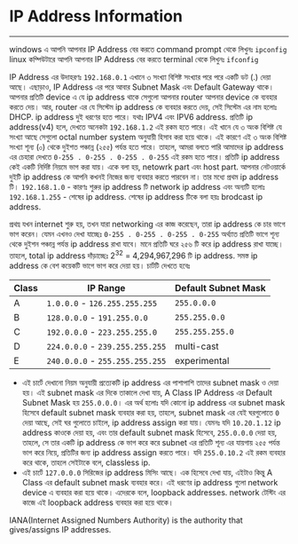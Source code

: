 # IP Address Information
---

windows এ আপনি আপনার IP Address বের করতে command prompt থেকে লিখুনঃ ```ipconfig```
linux কম্পিউটারে আপনি আপনার IP Address বের করতে terminal থেকে লিখুনঃ ```ifconfig```

IP Address এর উদাহরণঃ ```192.168.0.1``` এখানে ৩ সংখ্যা বিশিষ্ট সংখ্যার পরে পরে একটি ডট (.) দেয়া আছে।
এছাড়াও, IP Address এর পরে আবার Subnet Mask এবং Default Gateway থাকে।
আপনার প্রতিটি device এ যে ip address থাকে সেগুলো আপনার router আপনার device কে ব্যবহার করতে দেয়। আর, router এর যে সিস্টেম ip address কে ব্যবহার করতে দেয়, সেই সিস্টেম এর নাম হলোঃ DHCP.
ip address দুই ধরণের হতে পারে। যথাঃ IPV4 এবং IPV6 address. প্রতিটি ip address(v4) হলে, দেখতে অনেকটা `192.168.1.2` এই রকম হতে পারে। এই খানে যে ৩ অংক বিশিষ্ট যে সংখ্যা আছে সেগুলো octal number system অনুযায়ী হিসাব করা হয়ে থাকে। এই কারণে এই ৩ অংক বিশিষ্ট সংখ্যা শূন্য (০) থেকে দুইশত পঞ্চান্ন (২৫৫) পর্যন্ত হতে পারে। তাহলে, আমরা বলতে পারি আমাদের ip address এর চেহারা দেখতে `0-255 . 0-255 . 0-255 . 0-255` এই রকম হতে পারে।
প্রতিটি ip address কেই একটি নির্দিষ্ট নিয়মে ভাগ করা যায়। একে বলা হয়, netowrk part এবং host part. 
আপনার নেটওয়ার্কে দুইটি ip address কে আপনি কখনই নিজের জন্য ব্যবহার করতে পারবেন না। তার মধ্যে প্রথম ip address টি। `192.168.1.0` - কারণঃ শুরুর ip address টি network ip address এবং অন্যটি হলোঃ `192.168.1.255` - শেষের ip address. শেষের ip address টিকে বলা হয়ঃ brodcast ip address.

প্রথম্ন যখন internet শুরু হয়, তখন যারা networking এর কাজ করেছেন, তারা ip address কে চার ভাগে ভাগ করেন। যেমন এখনও দেখা যাচ্ছেঃ `0-255 . 0-255 . 0-255 . 0-255` অর্থ্যাত প্রতিটি ভাগে শূন্য থেকে দুইশন পঞ্চান্ন পর্যন্ত ip address রাখা যাবে। মানে প্রতিটি ঘরে ২৫৬ টি করে ip address রাখা যাচ্ছে। তাহলে, total ip address দাঁড়াচ্ছেঃ 2<sup>32</sup> = 4,294,967,296 টি ip address.
সমস্ত ip address কে বেশ কয়েকটি ভাগে ভাগ করে দেয়া হয়। চার্টটি দেখতে হবেঃ

| Class | IP Range | Default Subnet Mask |
| --- | --- | --- |
| A | `1.0.0.0` - `126.255.255.255`| `255.0.0.0` |
| B | `128.0.0.0` - `191.255.0.0`| `255.255.0.0` |
| C | `192.0.0.0` - `223.255.255.0`| `255.255.255.0` |
| D | `224.0.0.0` - `239.255.255.255`| multi-cast |
| E | `240.0.0.0` - `255.255.255.255`| experimental |

- এই চার্টে দেখানো নিয়ম অনুযায়ী প্রত্যেকটি ip address এর পাশাপাশি তাদের subnet mask ও দেয়া হয়। এই subnet mask এর দিকে তাকালে দেখা যায়, A Class IP Address এর Default Subnet Mask হয় `255.0.0.0`। এর অর্থ হলোঃ যদি কোনো ip address এর subnet mask হিসেবে default subnet mask ব্যবহার করা হয়, তাহলে, subnet mask এর যেই ঘরগুলোতে `0` দেয়া আছে, সেই ঘর গুলোতে চাইলে, ip address assign করা যায়।
যেমনঃ যদি `10.20.1.12` ip address কাওকে দেয়া হয়, এবং তার default subnet mask হিসেবে, `255.0.0.0` দেয়া হয়, তাহলে, সে তার একটি ip address কে ভাগ করে করে subnet এর প্রতিটি শূন্য এর যায়গায় ২৫৫ পর্যন্ত ভাগ করে নিয়ে, প্রতিটির জন্য ip address assign করতে পারে। যদি `255.0.10.2` এই রকম ব্যবহার করে থাকে, তাহলে সেইটাকে বলে, classless ip.
- এই চার্টে `127.0.0.0` সিরিজের ip address মিসিং আছে। এক হিসেবে দেখা যায়, এইটাও কিন্তু A Class এর default subnet mask ব্যবহার করে। এই ধরণের ip address গুলো network device এ ব্যবহার করা হয়ে থাকে। এদেরকে বলে, loopback addresses. network টেস্টিং এর কাজে এই loopback address ব্যবহার করা হয়ে থাকে।

IANA(Internet Assigned Numbers Authority) is the authority that gives/assigns IP addresses.
